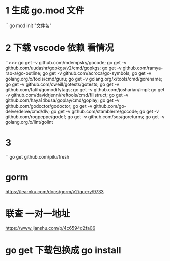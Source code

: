 # 1 生成 go.mod 文件

`` go mod init "文件名"

# 2 下载 vscode 依赖 看情况

``>>>
go get -v github.com/mdempsky/gocode;
go get -v github.com/uudashr/gopkgs/v2/cmd/gopkgs;
go get -v github.com/ramya-rao-a/go-outline;
go get -v github.com/acroca/go-symbols;
go get -v golang.org/x/tools/cmd/guru;
go get -v golang.org/x/tools/cmd/gorename;
go get -v github.com/cweill/gotests/gotests;
go get -v github.com/fatih/gomodifytags;
go get -v github.com/josharian/impl;
go get -v github.com/davidrjenni/reftools/cmd/fillstruct;
go get -v github.com/haya14busa/goplay/cmd/goplay;
go get -v github.com/godoctor/godoctor;
go get -v github.com/go-delve/delve/cmd/dlv;
go get -v github.com/stamblerre/gocode;
go get -v github.com/rogpeppe/godef;
go get -v github.com/sqs/goreturns;
go get -v golang.org/x/lint/golint

# 3

`` go get github.com/pilu/fresh

# gorm

https://learnku.com/docs/gorm/v2/query/9733

# 联查 一对一地址

https://www.jianshu.com/p/4c6594d2fa06

# go get 下载包换成 go install
